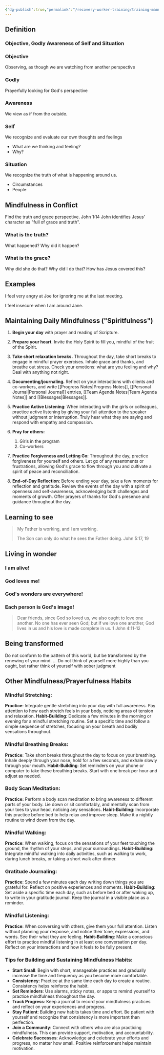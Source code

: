 ```yaml
---
{"dg-publish":true,"permalink":"/recovery-worker-training/training-manual/maintaining-mindfulness/"}
---
```


## Definition
### Objective, Godly Awareness of Self and Situation

### Objective
Observing, as though we are watching from another perspective
### Godly
Prayerfully looking for God's perspective
### Awareness
We view as if from the outside. 
### Self
We recognize and evaluate our own thoughts and feelings
- What are we thinking and feeling?
- Why?
### Situation
We recognize the truth of what is happening around us.
- Circumstances
- People

## Mindfulness in Conflict
Find the truth and grace perspective.
John 1:14 John identifies Jesus' character as "full of grace and truth".

### What is the truth?
What happened?
Why did it happen?
### What is the grace?
Why did she do that?
Why did I do that?
How has Jesus covered this?

## Examples
I feel very angry at Joe for ignoring me at the last meeting.

I feel insecure when I am around Jane.

## Maintaining Daily Mindfulness ("Spiritfulness")

1. **Begin your day** with prayer and reading of Scripture. 
    
2. **Prepare your heart**. Invite the Holy Spirit to fill you, mindful of the fruit of the Spirit.
    
3. **Take short relaxation breaks.** Throughout the day, take short breaks to engage in mindful prayer exercises. Inhale grace and thanks, and breathe out stress. Check your emotions: what are you feeling and why? Deal with anything not right.
    
4. **Documenting/journaling.** Reflect on your interactions with clients and co-workers, and write [[Progress Notes\|Progress Notes]], [[Personal Journal\|Personal Journal]] entries, [[Team Agenda Notes\|Team Agenda Notes]] and [[Blessages\|Blessages]].     
   
5. **Practice Active Listening**: When interacting with the girls or colleagues, practice active listening by giving your full attention to the speaker without judgment or interruption. Truly hear what they are saying and respond with empathy and compassion.
    
6. **Pray for others:** 
	1. Girls in the program 
	2. Co-workers
	    
7. **Practice Forgiveness and Letting Go**: Throughout the day, practice forgiveness for yourself and others. Let go of any resentments or frustrations, allowing God's grace to flow through you and cultivate a spirit of peace and reconciliation.
    
8. **End-of-Day Reflection**: Before ending your day, take a few moments for reflection and gratitude. Review the events of the day with a spirit of openness and self-awareness, acknowledging both challenges and moments of growth. Offer prayers of thanks for God's presence and guidance throughout the day.

## Learning to see
> My Father is working, and I am working.
> 
> The Son can only do what he sees the Father doing. 
> John 5:17, 19

## Living in wonder
### I am alive!
### God loves me!
### God's wonders are everywhere!
### Each person is God's image!

> Dear friends, since God so loved us, we also ought to love one another. No one has ever seen God; but if we love one another, God lives in us and his love is made complete in us. 1 John 4:11-12 

## Being transformed
Do not conform to the pattern of this world, but be transformed by the renewing of your mind. … Do not think of yourself more highly than you ought, but rather think of yourself with sober judgment

## Other Mindfulness/Prayerfulness Habits

### **Mindful Stretching**:
**Practice**: Integrate gentle stretching into your day with full awareness. Pay attention to how each stretch feels in your body, noticing areas of tension and relaxation.
**Habit-Building**: Dedicate a few minutes in the morning or evening for a mindful stretching routine. Set a specific time and follow a simple sequence of stretches, focusing on your breath and bodily sensations throughout.
### **Mindful Breathing Breaks**:
 **Practice**: Take short breaks throughout the day to focus on your breathing. Inhale deeply through your nose, hold for a few seconds, and exhale slowly through your mouth.
 **Habit-Building**: Set reminders on your phone or computer to take these breathing breaks. Start with one break per hour and adjust as needed.
### **Body Scan Meditation**:
**Practice:** Perform a body scan meditation to bring awareness to different parts of your body. Lie down or sit comfortably, and mentally scan from your toes to your head, noticing any sensations.
**Habit-Building**: Incorporate this practice before bed to help relax and improve sleep. Make it a nightly routine to wind down from the day.
### **Mindful Walking**:
**Practice**: When walking, focus on the sensations of your feet touching the ground, the rhythm of your steps, and your surroundings.
**Habit-Building**: Integrate mindful walking into daily activities, such as walking to work, during lunch breaks, or taking a short walk after dinner.
### **Gratitude Journaling**:
**Practice**: Spend a few minutes each day writing down things you are grateful for. Reflect on positive experiences and moments.
 **Habit-Building**: Set aside a specific time each day, such as before bed or after waking up, to write in your gratitude journal. Keep the journal in a visible place as a reminder.
### **Mindful Listening**:
**Practice**: When conversing with others, give them your full attention. Listen without planning your response, and notice their tone, expressions, and words. See their what they are feeling.
**Habit-Building**: Make a conscious effort to practice mindful listening in at least one conversation per day. Reflect on your interactions and how it feels to be fully present.

### Tips for Building and Sustaining Mindfulness Habits:

- **Start Small**: Begin with short, manageable practices and gradually increase the time and frequency as you become more comfortable.
- **Consistency**: Practice at the same time each day to create a routine. Consistency helps reinforce the habit.
- **Set Reminders**: Use alarms, sticky notes, or apps to remind yourself to practice mindfulness throughout the day.
- **Track Progress**: Keep a journal to record your mindfulness practices and reflect on your experiences and progress.
- **Stay Patient**: Building new habits takes time and effort. Be patient with yourself and recognize that consistency is more important than perfection.
- **Join a Community**: Connect with others who are also practicing mindfulness. This can provide support, motivation, and accountability.
- **Celebrate Successes**: Acknowledge and celebrate your efforts and progress, no matter how small. Positive reinforcement helps maintain motivation.

